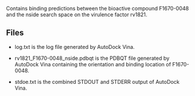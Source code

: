 Contains binding predictions between the bioactive compound F1670-0048 and the nside search space on the virulence factor rv1821.

## Files

- log.txt is the log file generated by AutoDock Vina.

- rv1821_F1670-0048_nside.pdbqt is the PDBQT file generated by AutoDock Vina containing the orientation and binding location of F1670-0048.

- stdoe.txt is the combined STDOUT and STDERR output of AutoDock Vina.

